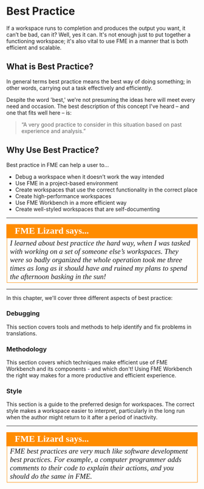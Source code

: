 # Best Practice #

If a workspace runs to completion and produces the output you want, it can’t be bad, can it? Well, yes it can. It's not enough just to put together a functioning workspace; it's also vital to use FME in a manner that is both efficient and scalable.


## What is Best Practice? ##
In general terms best practice means the best way of doing something; in other words, carrying out a task effectively and efficiently.

Despite the word 'best,' we're not presuming the ideas here will meet every need and occasion. The best description of this concept I've heard – and one that fits well here – is:

> “A very good practice to consider in this situation based on past experience and analysis.”


## Why Use Best Practice? ##
Best practice in FME can help a user to…

- Debug a workspace when it doesn’t work the way intended
- Use FME in a project-based environment
- Create workspaces that use the correct functionality in the correct place
- Create high-performance workspaces
- Use FME Workbench in a more efficient way
- Create well-styled workspaces that are self-documenting

---

<!--Person X Says Section-->

<table style="border-spacing: 0px">
<tr>
<td style="vertical-align:middle;background-color:darkorange;border: 2px solid darkorange">
<i class="fa fa-quote-left fa-lg fa-pull-left fa-fw" style="color:white;padding-right: 12px;vertical-align:text-top"></i>
<span style="color:white;font-size:x-large;font-weight: bold;font-family:serif">FME Lizard says...</span>
</td>
</tr>

<tr>
<td style="border: 1px solid darkorange">
<span style="font-family:serif; font-style:italic; font-size:larger">
I learned about best practice the hard way, when I was tasked with working on a set of someone else’s workspaces. They were so badly organized the whole operation took me three times as long as it should have and ruined my plans to spend the afternoon basking in the sun!
</span>
</td>
</tr>
</table>

---

In this chapter, we'll cover three different aspects of best practice:

### Debugging ###
This section covers tools and methods to help identify and fix problems in translations.

### Methodology ###
This section covers which techniques make efficient use of FME Workbench and its components - and which don't! Using FME Workbench the right way makes for a more productive and efficient experience.

### Style ###
This section is a guide to the preferred design for workspaces. The correct style makes a workspace easier to interpret, particularly in the long run when the author might return to it after a period of inactivity.


---

<!--Person X Says Section-->

<table style="border-spacing: 0px">
<tr>
<td style="vertical-align:middle;background-color:darkorange;border: 2px solid darkorange">
<i class="fa fa-quote-left fa-lg fa-pull-left fa-fw" style="color:white;padding-right: 12px;vertical-align:text-top"></i>
<span style="color:white;font-size:x-large;font-weight: bold;font-family:serif">FME Lizard says...</span>
</td>
</tr>

<tr>
<td style="border: 1px solid darkorange">
<span style="font-family:serif; font-style:italic; font-size:larger">
FME best practices are very much like software development best practices. For example, a computer programmer adds comments to their code to explain their actions, and you should do the same in FME.
</span>
</td>
</tr>
</table>

